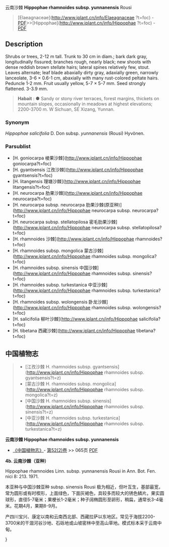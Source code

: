 云南沙棘 **Hippophae rhamnoides subsp. yunnanensis** Rousi

> [Elaeagnaceae](http://www.iplant.cn/info/Elaeagnaceae ?t=foc) - [PDF](http://iplant.cn/foc/pdf/Elaeagnaceae.pdf)>>[Hippophae](http://www.iplant.cn/info/Hippophae ?t=foc) - [PDF](http://www.iplant.cn/foc/pdf/Hippophae.pdf)

## Description

Shrubs or trees, 2-12 m tall. Trunk to 30 cm in diam.; bark dark gray, longitudinally fissured; branches rough, nearly black; new shoots with dense reddish brown stellate hairs; lateral spines relatively few, stout. Leaves alternate; leaf blade abaxially dirty gray, adaxially green, narrowly lanceolate, 3-6 × 0.6-1 cm, abaxially with many rust-colored peltate hairs. Peduncle 1-2 mm. Fruit usually yellow, 5-7 × 5-7 mm. Seed strongly flattened. 3-3.9 mm.

> **Habait** : 
>● Sandy or stony river terraces, forest margins, thickets on mountain slopes, occasionally in meadows at highest elevations; 2200-3700 m. W Sichuan, SE Xizang, Yunnan.

### Synonym
*Hippophae salicifolia* D. Don subsp. *yunnanensis* (Rousi) Hyvönen.

### Parsublist

* [H.  goniocarpa  棱果沙棘](http://www.iplant.cn/info/Hippophae goniocarpa?t=foc)
* [H.  gyantsensis  江孜沙棘](http://www.iplant.cn/info/Hippophae gyantsensis?t=foc)
* [H.  litangensis  理塘沙棘](http://www.iplant.cn/info/Hippophae litangensis?t=foc)
* [H.  neurocarpa  肋果沙棘](http://www.iplant.cn/info/Hippophae neurocarpa?t=foc)
* [H.  neurocarpa subsp. neurocarpa  肋果沙棘(原亚种)](http://www.iplant.cn/info/Hippophae neurocarpa subsp. neurocarpa?t=foc)
* [H.  neurocarpa subsp. stellatopilosa  密毛肋果沙棘](http://www.iplant.cn/info/Hippophae neurocarpa subsp. stellatopilosa?t=foc)
* [H.  rhamnoides  沙棘](http://www.iplant.cn/info/Hippophae rhamnoides?t=foc)
* [H.  rhamnoides subsp. mongolica  蒙古沙棘](http://www.iplant.cn/info/Hippophae rhamnoides subsp. mongolica?t=foc)
* [H.  rhamnoides subsp. sinensis  中国沙棘](http://www.iplant.cn/info/Hippophae rhamnoides subsp. sinensis?t=foc)
* [H.  rhamnoides subsp. turkestanica  中亚沙棘](http://www.iplant.cn/info/Hippophae rhamnoides subsp. turkestanica?t=foc)
* [H.  rhamnoides subsp. wolongensis  卧龙沙棘](http://www.iplant.cn/info/Hippophae rhamnoides subsp. wolongensis?t=foc)
* [H.  salicifolia  柳叶沙棘](http://www.iplant.cn/info/Hippophae salicifolia?t=foc)
* [H.  tibetana  西藏沙棘](http://www.iplant.cn/info/Hippophae tibetana?t=foc)

## 中国植物志

> * [江孜沙棘  H.  rhamnoides subsp. gyantsensis](http://www.iplant.cn/info/Hippophae rhamnoides subsp. gyantsensis?t=z)
> * [蒙古沙棘  H.  rhamnoides subsp. mongolica](http://www.iplant.cn/info/Hippophae rhamnoides subsp. mongolica?t=z)
> * [中国沙棘  H.  rhamnoides subsp. sinensis](http://www.iplant.cn/info/Hippophae rhamnoides subsp. sinensis?t=z)
> * [中亚沙棘  H.  rhamnoides subsp. turkestanica](http://www.iplant.cn/info/Hippophae rhamnoides subsp. turkestanica?t=z)

**云南沙棘 Hippophae rhamnoides subsp. yunnanensis**

* [《中国植物志》](http://www.iplant.cn/frps)- [第52(2)卷](http://www.iplant.cn/frps/vol/52(2)) >> 065页 [PDF](http://www.iplant.cn/frps/pdf/52(2)/065.pdf)

**4b. 云南沙棘（亚种）**

Hippophae rhamnoides Linn. subsp. yunnanensis Rousi in Ann. Bot. Fen. nici 8: 213. 1971.

本亚种与中国沙棘亚种 subsp. sinensis Rousi 极为相近，但叶互生，基部最宽，常为圆形或有时楔形，上面绿色，下面灰褐色，具较多而较大的锈色鳞片。果实圆球形，直径5-7毫米；果梗长1-2毫米；种子阔椭圆形至卵形，稍扁，通常长3-4毫米。花期4月，果期8-9月。

产四川宝兴、康定以南和云南西北部、西藏拉萨以东地区。常见于海拔2200-3700米的干涸河谷沙地、石砾地或山坡密林中至高山草地。模式标本采于云南中甸。

}